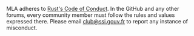 MLA adheres to [Rust's Code of Conduct](https://www.rust-lang.org/policies/code-of-conduct). In the GitHub and any other forums, every community member must follow the rules and values expressed there. Please email club@ssi.gouv.fr to report any instance of misconduct.